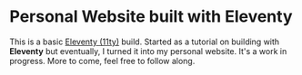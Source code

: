 # Personal Website built with Eleventy

This is a basic [Eleventy (11ty)](https://11ty.dev) build. Started as a tutorial on building with **Eleventy** but eventually, I turned it into my personal website. It's a work in progress. More to come, feel free to follow along.
